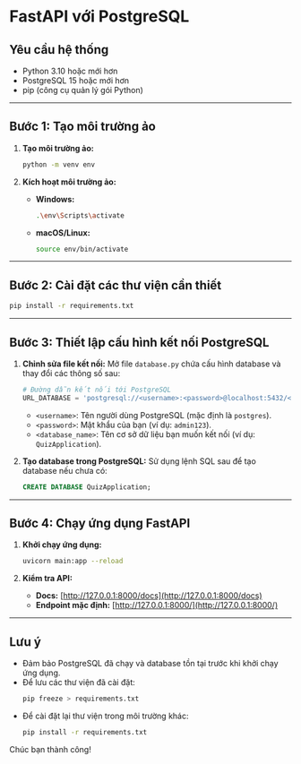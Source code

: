 # FastAPI với PostgreSQL

## Yêu cầu hệ thống
- Python 3.10 hoặc mới hơn
- PostgreSQL 15 hoặc mới hơn
- pip (công cụ quản lý gói Python)

---

## Bước 1: Tạo môi trường ảo
1. **Tạo môi trường ảo:**
   ```bash
   python -m venv env
   ```

2. **Kích hoạt môi trường ảo:**
   - **Windows:**
     ```bash
     .\env\Scripts\activate
     ```
   - **macOS/Linux:**
     ```bash
     source env/bin/activate
     ```

---

## Bước 2: Cài đặt các thư viện cần thiết
```bash
pip install -r requirements.txt
```

---

## Bước 3: Thiết lập cấu hình kết nối PostgreSQL
1. **Chỉnh sửa file kết nối:**
   Mở file ```database.py``` chứa cấu hình database và thay đổi các thông số sau:

   ```python
   # Đường dẫn kết nối tới PostgreSQL
   URL_DATABASE = 'postgresql://<username>:<password>@localhost:5432/<database_name>'
   ```

   - `<username>`: Tên người dùng PostgreSQL (mặc định là `postgres`).
   - `<password>`: Mật khẩu của bạn (ví dụ: `admin123`).
   - `<database_name>`: Tên cơ sở dữ liệu bạn muốn kết nối (ví dụ: `QuizApplication`).

2. **Tạo database trong PostgreSQL:**
   Sử dụng lệnh SQL sau để tạo database nếu chưa có:
   ```sql
   CREATE DATABASE QuizApplication;
   ```

---

## Bước 4: Chạy ứng dụng FastAPI
1. **Khởi chạy ứng dụng:**
   ```bash
   uvicorn main:app --reload
   ```

2. **Kiểm tra API:**
   - **Docs:** [http://127.0.0.1:8000/docs](http://127.0.0.1:8000/docs)
   - **Endpoint mặc định:** [http://127.0.0.1:8000/](http://127.0.0.1:8000/)

---

## Lưu ý
- Đảm bảo PostgreSQL đã chạy và database tồn tại trước khi khởi chạy ứng dụng.
- Để lưu các thư viện đã cài đặt:
  ```bash
  pip freeze > requirements.txt
  ```
- Để cài đặt lại thư viện trong môi trường khác:
  ```bash
  pip install -r requirements.txt
  ```

Chúc bạn thành công!